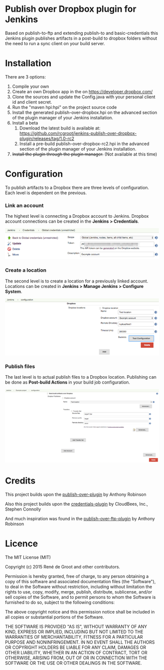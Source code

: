 # Publish over Dropbox plugin for Jenkins

Based on publish-to-ftp and extending publish-to and basic-credentials this Jenkins plugin publishes artifacts in a post-build to dropbox folders without the need to run a sync client on your build server.

# Installation

There are 3 options:

1. Compile your own
  1. Create an own Dropbox app in the on https://developer.dropbox.com/
  2. Clone the sources and update the Config.java with your personal client id and client secret.
  3. Run the "maven hpi:hpi" on the project source code
  4. Install the generated publish-over-dropbox.hpi on the advanced section of the plugin manager of your Jenkins installation.
2. Install a beta
   1. Download the latest build is available at:   https://github.com/rcgroot/jenkins-publish-over-dropbox-plugin/releases/tag/1.0-rc2
   2. Install a pre-build publish-over-dropbox-rc2.hpi in the advanced section of the plugin manager of your Jenkins installation.
3. ~~Install the plugin through the plugin manager.~~ (Not available at this time)

# Configuration

To publish artifacts to a Dropbox there are three levels of configuration. Each level is dependent on the previous. 

### Link an account

The highest level is connecting a Dropbox account to Jenkins. Dropbox account connections can be created in the **Jenkins > Credentials**.

<img src="resources/documentation/01-credentials.png"/>

### Create a location

The second level is to create a location for a previously linked account. Locations can be created in **Jenkins > Manage Jenkins > Configure System**.

<img src="resources/documentation/02-location.png"/>

### Publish files

The last level is to actual publish files to a Dropbox location. Publishing can be done as **Post-build Actions** in your build job configuration.

<img src="resources/documentation/03-postbuild.png"/>

# Credits

This project builds upon the [publish-over-plugin](https://github.com/jenkinsci/publish-over-plugin) by Anthony Robinson

Also this project builds upon the [credentials-plugin](https://github.com/jenkinsci/credentials-plugin) by CloudBees, Inc., Stephen Connolly

And much inspiration was found in the [publish-over-ftp-plugin](https://github.com/jenkinsci/publish-over-ftp-plugin) by Anthony Robinson

# Licence

The MIT License (MIT)

Copyright (c) 2015 René de Groot and other contributors.

Permission is hereby granted, free of charge, to any person obtaining a copy of this software and associated documentation files (the "Software"), to deal in the Software without restriction, including without limitation the rights to use, copy, modify, merge, publish, distribute, sublicense, and/or sell copies of the Software, and to permit persons to whom the Software is furnished to do so, subject to the following conditions:

The above copyright notice and this permission notice shall be included in all copies or substantial portions of the Software.

THE SOFTWARE IS PROVIDED "AS IS", WITHOUT WARRANTY OF ANY KIND, EXPRESS OR IMPLIED, INCLUDING BUT NOT LIMITED TO THE WARRANTIES OF MERCHANTABILITY, FITNESS FOR A PARTICULAR PURPOSE AND NONINFRINGEMENT. IN NO EVENT SHALL THE AUTHORS OR COPYRIGHT HOLDERS BE LIABLE FOR ANY CLAIM, DAMAGES OR OTHER LIABILITY, WHETHER IN AN ACTION OF CONTRACT, TORT OR OTHERWISE, ARISING FROM, OUT OF OR IN CONNECTION WITH THE SOFTWARE OR THE USE OR OTHER DEALINGS IN THE SOFTWARE.
